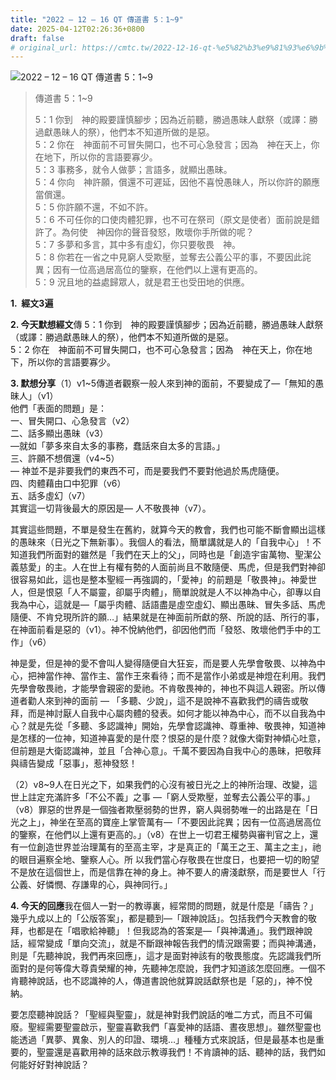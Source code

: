 ```yaml
---
title: "2022 – 12 – 16 QT 傳道書 5：1~9"
date: 2025-04-12T02:26:36+0800
draft: false
# original_url: https://cmtc.tw/2022-12-16-qt-%e5%82%b3%e9%81%93%e6%9b%b8-5%ef%bc%9a19
---
```


![2022 – 12 – 16 QT 傳道書 5：1~9](/images/qt.jpg  "2022 – 12 – 16 QT 傳道書 5：1~9")

> 傳道書 5：1~9
>
> 5：1 你到　神的殿要謹慎腳步；因為近前聽，勝過愚昧人獻祭（或譯：勝過獻愚昧人的祭），他們本不知道所做的是惡。  
> 5：2 你在　神面前不可冒失開口，也不可心急發言；因為　神在天上，你在地下，所以你的言語要寡少。  
> 5：3 事務多，就令人做夢；言語多，就顯出愚昧。  
> 5：4 你向　神許願，償還不可遲延，因他不喜悅愚昧人，所以你許的願應當償還。  
> 5：5 你許願不還，不如不許。  
> 5：6 不可任你的口使肉體犯罪，也不可在祭司（原文是使者）面前說是錯許了。為何使　神因你的聲音發怒，敗壞你手所做的呢？  
> 5：7 多夢和多言，其中多有虛幻，你只要敬畏　神。  
> 5：8 你若在一省之中見窮人受欺壓，並奪去公義公平的事，不要因此詫異；因有一位高過居高位的鑒察，在他們以上還有更高的。  
> 5：9 況且地的益處歸眾人，就是君王也受田地的供應。

**1.  經文3遍**

**2. 今天默想經文**傳 5：1 你到　神的殿要謹慎腳步；因為近前聽，勝過愚昧人獻祭（或譯：勝過獻愚昧人的祭），他們本不知道所做的是惡。  
5：2 你在　神面前不可冒失開口，也不可心急發言；因為　神在天上，你在地下，所以你的言語要寡少。

**3. 默想分享**（1）v1~5傳道者觀察一般人來到神的面前，不要變成了—「無知的愚昧人」（v1）  
他們「表面的問題」是：  
一、冒失開口、心急發言（v2）  
二、話多顯出愚昧（v3）  
—就如「夢多來自太多的事務，蠢話來自太多的言語。」  
三、許願不想償還（v4~5）  
— 神並不是非要我們的東西不可，而是要我們不要對他過於馬虎隨便。  
四、肉體藉由口中犯罪（v6）  
五、話多虛幻（v7）  
其實這一切背後最大的原因是— 人不敬畏神（v7）。

其實這些問題，不單是發生在舊約，就算今天的教會，我們也可能不斷會顯出這樣的愚昧來（日光之下無新事）。我個人的看法，簡單講就是人的「自我中心」！不知道我們所面對的雖然是「我們在天上的父」，同時也是「創造宇宙萬物、聖潔公義慈愛」的主。人在世上有權有勢的人面前尚且不敢隨便、馬虎，但是我們對神卻很容易如此，這也是整本聖經一再強調的，「愛神」的前題是「敬畏神」。神愛世人，但是恨惡「人不屬靈，卻屬乎肉體」，簡單說就是人不以神為中心，卻專以自我為中心，這就是—「屬乎肉體、話語盡是虛空虛幻、顯出愚昧、冒失多話、馬虎隨便、不肯兌現所許的願…」結果就是在神面前所獻的祭、所說的話、所行的事，在神面前看是惡的（v1）。神不悅納他們，卻因他們而「發怒、敗壞他們手中的工作」（v6）

神是愛，但是神的愛不會叫人變得隨便自大狂妄，而是要人先學會敬畏、以神為中心，把神當作神、當作主、當作王來看待；而不是當作小弟或是神燈在利用。我們先學會敬畏祂，才能學會親密的愛祂。不肯敬畏神的，神也不與這人親密。所以傳道者勸人來到神的面前 — 「多聽、少說」，這不是說神不喜歡我們的禱告或敬拜，而是神討厭人自我中心屬肉體的發表。如何才能以神為中心，而不以自我為中心？就是先從「多聽、多認識神」開始，先學會認識神、尊重神、敬畏神，知道神是怎樣的一位神，知道神喜愛的是什麼？恨惡的是什麼？就像大衛對神傾心吐意，但前題是大衛認識神，並且「合神心意」。千萬不要因為自我中心的愚昧，把敬拜與禱告變成「惡事」，惹神發怒！

（2）v8~9人在日光之下，如果我們的心沒有被日光之上的神所治理、改變，這世上註定充滿許多「不公不義」之事 —「窮人受欺壓，並奪去公義公平的事。」（v8）罪惡的世界是一個強者欺壓弱勢的世界，窮人與弱勢唯一的出路是在「日光之上」，神坐在至高的寶座上掌管萬有—「不要因此詫異；因有一位高過居高位的鑒察，在他們以上還有更高的。」（v8）在世上一切君王權勢與審判官之上，還有一位創造世界並治理萬有的至高主宰，才是真正的「萬王之王、萬主之主」，祂的眼目遍察全地、鑒察人心。所 以我們當心存敬畏在世度日，也要把一切的盼望不是放在這個世上，而是信靠在神的身上。神不要人的膚淺獻祭，而是要世人「行公義、好憐憫、存謙卑的心，與神同行。」

**4. 今天的回應**我在個人一對一的教導裏，經常問的問題，就是什麼是「禱告？」幾乎九成以上的「公版答案」，都是聽到—「跟神說話」。包括我們今天教會的敬拜，也都是在「唱歌給神聽」！但我認為的答案是—「與神溝通」。我們跟神說話，經常變成「單向交流」，就是不斷跟神報告我們的情況跟需要；而與神溝通，則是「先聽神說，我們再來回應」，這才是面對神該有的敬畏態度。先認識我們所面對的是何等偉大尊貴榮耀的神，先聽神怎麼說，我們才知道該怎麼回應。一個不肯聽神說話，也不認識神的人，傳道書說他就算說話獻祭也是「惡的」，神不悅納。

要怎麼聽神說話？「聖經與聖靈」，就是神對我們說話的唯二方式，而且不可偏廢。聖經需要聖靈啟示，聖靈喜歡我們「喜愛神的話語、晝夜思想」。雖然聖靈也能透過「異夢、異象、別人的印證、環境…」種種方式來說話，但是最基本也是重要的，聖靈還是喜歡用神的話來啟示教導我們！不肯讀神的話、聽神的話，我們如何能好好對神說話？